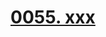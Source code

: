 # [0055. xxx](https://github.com/Tdahuyou/react/tree/main/0055.%20xxx)

<!-- region:toc -->

<!-- endregion:toc -->

